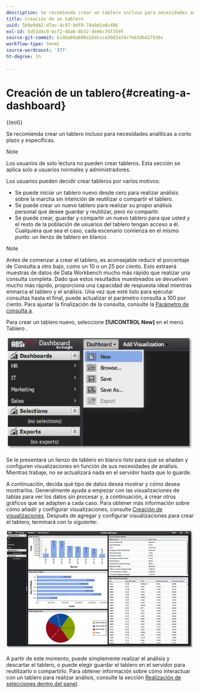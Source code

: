 ```yaml
---
description: Se recomienda crear un tablero incluso para necesidades analíticas a corto plazo y específicas.
title: Creación de un tablero
uuid: 5b9e9db2-d7ac-4c97-8df0-74a9e5a0c496
exl-id: bd51d4c0-bcf2-4ba6-8b32-de06c74f359f
source-git-commit: b1dda69a606a16dccca30d2a74c7e63dbd27936c
workflow-type: tm+mt
source-wordcount: '377'
ht-degree: 1%

---
```


# Creación de un tablero{#creating-a-dashboard}

{{eol}}

Se recomienda crear un tablero incluso para necesidades analíticas a corto plazo y específicas.

>[!NOTE]
>
>Los usuarios de solo lectura no pueden crear tableros. Esta sección se aplica solo a usuarios normales y administradores.

Los usuarios pueden decidir crear tableros por varios motivos:

* Se puede iniciar un tablero nuevo desde cero para realizar análisis sobre la marcha sin intención de reutilizar o compartir el tablero.
* Se puede crear un nuevo tablero para realizar su propio análisis personal que desee guardar y reutilizar, pero no compartir.
* Se puede crear, guardar y compartir un nuevo tablero para que usted y el resto de la población de usuarios del tablero tengan acceso a él. Cualquiera que sea el caso, cada escenario comienza en el mismo punto: un lienzo de tablero en blanco.

>[!NOTE]
>
>Antes de comenzar a crear el tablero, es aconsejable reducir el porcentaje de Consulta a otro bajo, como un 10 o un 25 por ciento. Esto extraerá muestras de datos de Data Workbench mucho más rápido que realizar una consulta completa. Dado que estos resultados muestreados se devuelven mucho más rápido, proporciona una capacidad de respuesta ideal mientras enmarca el tablero y el análisis. Una vez que esté listo para ejecutar consultas hasta el final, puede actualizar el parámetro consulta a 100 por ciento. Para ajustar la finalización de la consulta, consulte la [Parámetro de consulta a](../../../home/c-adobe-data-workbench-dashboard/c-dashboards/c-query-to-parameter.md#concept-33db106e28bc4108bca9e8d0a440d323).

Para crear un tablero nuevo, seleccione **[!UICONTROL New]** en el menú Tablero .

![](assets/new_dashboard.png)

Se le presentará un lienzo de tablero en blanco listo para que se añadan y configuren visualizaciones en función de sus necesidades de análisis. Mientras trabaje, no se actualizará nada en el servidor hasta que lo guarde.

A continuación, decida qué tipo de datos desea mostrar y cómo desea mostrarlos. Generalmente ayuda a empezar con las visualizaciones de tablas para ver los datos sin procesar y, a continuación, a crear otros gráficos que se adapten a cada caso. Para obtener más información sobre cómo añadir y configurar visualizaciones, consulte [Creación de visualizaciones](../../../home/c-adobe-data-workbench-dashboard/c-visualizations/t-creating-visualizations.md#task-c6f1d20fa2484aeeb9a8487625054ecf). Después de agregar y configurar visualizaciones para crear el tablero, terminará con lo siguiente:

![](assets/after_configure.png)

A partir de este momento, puede simplemente realizar el análisis y descartar el tablero, o puede elegir guardar el tablero en el servidor para reutilizarlo o compartirlo. Para obtener información sobre cómo interactuar con un tablero para realizar análisis, consulte la sección [Realización de selecciones dentro del panel](../../../home/c-adobe-data-workbench-dashboard/c-making-selections-within-the-dashboard/c-making-selections-within-the-dashboard.md#concept-0989862de0044cc4bbfd7f4441275fc4).
